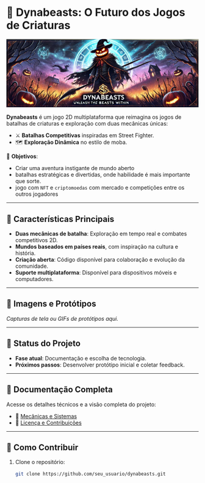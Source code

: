 # 🐾 Dynabeasts: O Futuro dos Jogos de Criaturas

![Banner do Dynabeasts](./assets/banner.png)

**Dynabeasts** é um jogo 2D multiplataforma que reimagina os jogos de batalhas de criaturas e exploração com duas mecânicas únicas:  
- ⚔️ **Batalhas Competitivas** inspiradas em Street Fighter.  
- 🗺️ **Exploração Dinâmica** no estilo de moba.

🎯 **Objetivos**: 
- Criar uma aventura instigante de mundo aberto
- batalhas estratégicas e divertidas, onde habilidade é mais importante que sorte.
- jogo com `NFT` e `criptomoedas` com mercado e competições entre os outros jogadores  

---

## 🌟 Características Principais
- **Duas mecânicas de batalha**: Exploração em tempo real e combates competitivos 2D.  
- **Mundos baseados em países reais**, com inspiração na cultura e história.  
- **Criação aberta**: Código disponível para colaboração e evolução da comunidade.  
- **Suporte multiplataforma**: Disponível para dispositivos móveis e computadores.

---

## 📸 Imagens e Protótipos

*Capturas de tela ou GIFs de protótipos aqui.*

---

## 🚀 Status do Projeto
- **Fase atual**: Documentação e escolha de tecnologia.  
- **Próximos passos**: Desenvolver protótipo inicial e coletar feedback.  

---

## 📖 Documentação Completa
Acesse os detalhes técnicos e a visão completa do projeto:  
- 📘 [Mecânicas e Sistemas](./docs/features.md)  
- 📘 [Licença e Contribuições](./docs/license.md)  

---

## 🤝 Como Contribuir
1. Clone o repositório:  
   ```bash
   git clone https://github.com/seu_usuario/dynabeasts.git
